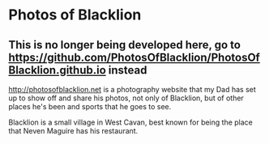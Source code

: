 # Photos of Blacklion

## This is no longer being developed here, go to https://github.com/PhotosOfBlacklion/PhotosOfBlacklion.github.io instead

http://photosofblacklion.net is a photography website that my Dad has set up to show off and share his photos, not only of Blacklion, but of other places he's been and sports that he goes to see.

Blacklion is a small village in West Cavan, best known for being the place that Neven Maguire has his restaurant.
